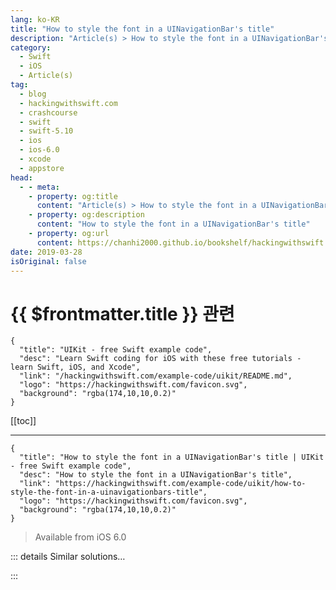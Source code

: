 ```yaml
---
lang: ko-KR
title: "How to style the font in a UINavigationBar's title"
description: "Article(s) > How to style the font in a UINavigationBar's title"
category:
  - Swift
  - iOS
  - Article(s)
tag: 
  - blog
  - hackingwithswift.com
  - crashcourse
  - swift
  - swift-5.10
  - ios
  - ios-6.0
  - xcode
  - appstore
head:
  - - meta:
    - property: og:title
      content: "Article(s) > How to style the font in a UINavigationBar's title"
    - property: og:description
      content: "How to style the font in a UINavigationBar's title"
    - property: og:url
      content: https://chanhi2000.github.io/bookshelf/hackingwithswift.com/example-code/uikit/how-to-style-the-font-in-a-uinavigationbars-title.html
date: 2019-03-28
isOriginal: false
---
```


# {{ $frontmatter.title }} 관련

```component VPCard
{
  "title": "UIKit - free Swift example code",
  "desc": "Learn Swift coding for iOS with these free tutorials - learn Swift, iOS, and Xcode",
  "link": "/hackingwithswift.com/example-code/uikit/README.md",
  "logo": "https://hackingwithswift.com/favicon.svg",
  "background": "rgba(174,10,10,0.2)"
}
```

[[toc]]

---

```component VPCard
{
  "title": "How to style the font in a UINavigationBar's title | UIKit - free Swift example code",
  "desc": "How to style the font in a UINavigationBar's title",
  "link": "https://hackingwithswift.com/example-code/uikit/how-to-style-the-font-in-a-uinavigationbars-title",
  "logo": "https://hackingwithswift.com/favicon.svg",
  "background": "rgba(174,10,10,0.2)"
}
```

> Available from iOS 6.0

<!-- TODO: 작성 -->

<!--
If you're setting title's in a navigation bar, you can customize the font, size and color of those titles by adjusting the `titleTextAttributes` attribute for your navigation bar.

To do this on a single bar just set it directly whenever you want to; to change all bars, set it inside your app delegate using the appearance proxy for `UINavigationBar` so that it kicks in before the first bar is loaded.

Here's an example that makes title text be 24-point Georgia Bold in red:

```swift
let attrs = [
    NSAttributedString.Key.foregroundColor: UIColor.red,
    NSAttributedString.Key.font: UIFont(name: "Georgia-Bold", size: 24)!
]

UINavigationBar.appearance().titleTextAttributes = attrs
```

-->

::: details Similar solutions…

<!--
/example-code/uikit/how-to-set-a-custom-title-view-in-a-uinavigationbar">How to set a custom title view in a UINavigationBar 
/example-code/uikit/how-to-give-a-uinavigationbar-a-background-image-setbackgroundimage">How to give a UINavigationBar a background image: setBackgroundImage() 
/example-code/uikit/how-to-let-users-choose-a-font-with-uifontpickerviewcontroller">How to let users choose a font with UIFontPickerViewController 
/quick-start/swiftui/how-to-use-dynamic-type-with-a-custom-font">How to use Dynamic Type with a custom font 
/example-code/uikit/how-to-resize-a-custom-font-using-uifontmetrics">How to resize a custom font using UIFontMetrics</a>
-->

:::

